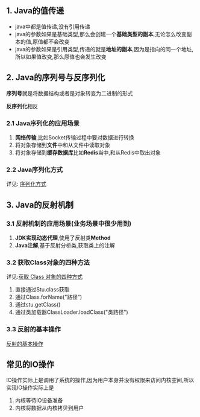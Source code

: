 ## 1. Java的值传递

- java中都是值传递,没有引用传递
- java的参数如果是基础类型,那么会创建一个**基础类型的副本**,无论怎么改变副本的值,原值都不会改变
- java的参数如果是引用类型,传递的就是**地址的副本**,因为是指向的同一个地址,所以如果值改变,那么原值也会发生改变



## 2. Java的序列号与反序列化

**序列号**就是将数据结构或者是对象转变为二进制的形式

**反序列化**相反



### 2.1 Java序列化的应用场景

1. **网络传输**,比如Socket传输过程中要对数据进行转换
2. 将对象存储到**文件**中和从文件中读取对象
3. 将对象存储到**缓存数据库**比如**Redis**当中,和从Redis中取出对象



### 2.2 Java序列化方式

详见: [序列化方式](https://javaguide.cn/java/basis/serialization.html#jdk-%E8%87%AA%E5%B8%A6%E7%9A%84%E5%BA%8F%E5%88%97%E5%8C%96%E6%96%B9%E5%BC%8F)



## 3. Java的反射机制

### 3.1 反射机制的应用场景(业务场景中很少用到)

1. **JDK实现动态代理**,使用了反射类**Method**
2. **Java注解**,基于反射分析类,获取类上的注解



### 3.2 获取Class对象的四种方法

详见:[获取 Class 对象的四种方式](https://javaguide.cn/java/basis/reflection.html#%E8%8E%B7%E5%8F%96-class-%E5%AF%B9%E8%B1%A1%E7%9A%84%E5%9B%9B%E7%A7%8D%E6%96%B9%E5%BC%8F)

1. 直接通过Stu.class获取
2. 通过Class.forName("路径")
3. 通过stu.getClass()
4. 通过类加载器ClassLoader.loadClass("类路径")



### 3.3 反射的基本操作

[反射的基本操作](https://javaguide.cn/java/basis/reflection.html#%E5%8F%8D%E5%B0%84%E7%9A%84%E4%B8%80%E4%BA%9B%E5%9F%BA%E6%9C%AC%E6%93%8D%E4%BD%9C)



## 常见的IO操作

IO操作实际上是调用了系统的操作,因为用户本身并没有权限来访问内核空间,所以实现IO操作实际上是

1. 内核等待IO设备准备
2. 内核将数据从内核拷贝到用户



